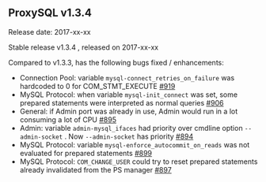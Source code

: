## ProxySQL v1.3.4

Release date: 2017-xx-xx

Stable release v1.3.4 , released on 2017-xx-xx

Compared to v1.3.3, has the following bugs fixed / enhancements:

* Connection Pool: variable `mysql-connect_retries_on_failure` was hardcoded to 0 for COM_STMT_EXECUTE [#919](../../../../issues/919)
* MySQL Protocol: when variable `mysql-init_connect` was set, some prepared statements were interpreted as normal queries [#906](../../../../issues/906) 
* General: if Admin port was already in use, Admin would run in a lot consuming a lot of CPU [#895](../../../../issues/895)
* Admin: variable `admin-mysql_ifaces` had priority over cmdline option `--admin-socket` . Now `--admin-socket` has priority [#894](../../../../issues/894)
* MySQL Protocol: variable `mysql-enforce_autocommit_on_reads` was not evaluated for prepared statements [#899](../../../../issues/899)
* MySQL Protocol: `COM_CHANGE_USER` could try to reset prepared statements already invalidated from the PS manager [#897](../../../../issues/897)

